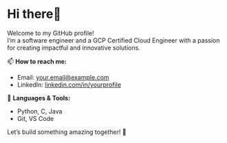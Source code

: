 # Hi there👋

Welcome to my GitHub profile!  
I’m a software engineer and a GCP Certified Cloud Engineer with a passion for creating impactful and innovative solutions.  

📫 **How to reach me:**  
- Email: [your.email@example.com](mailto:stephenchuks@my.uopeople.edu)  
- LinkedIn: [linkedin.com/in/yourprofile](www.linkedin.com/in/chuks-humphrey-stephen-614907165)

🌟 **Languages & Tools:**  
- Python, C, Java  
- Git, VS Code  

Let’s build something amazing together! 🚀


